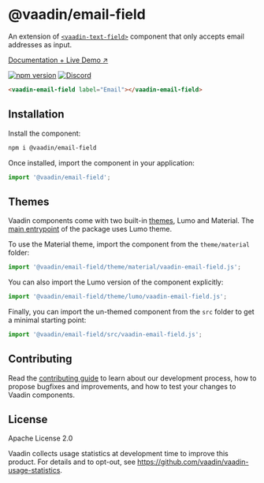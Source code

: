 # @vaadin/email-field

An extension of [`<vaadin-text-field>`](https://www.npmjs.com/package/@vaadin/text-field) component that only accepts email addresses as input.

[Documentation + Live Demo ↗](https://vaadin.com/docs/latest/ds/components/email-field)

[![npm version](https://badgen.net/npm/v/@vaadin/email-field)](https://www.npmjs.com/package/@vaadin/email-field)
[![Discord](https://img.shields.io/discord/732335336448852018?label=discord)](https://discord.gg/PHmkCKC)

```html
<vaadin-email-field label="Email"></vaadin-email-field>
```

## Installation

Install the component:

```sh
npm i @vaadin/email-field
```

Once installed, import the component in your application:

```js
import '@vaadin/email-field';
```

## Themes

Vaadin components come with two built-in [themes](https://vaadin.com/docs/latest/ds/customization/using-themes), Lumo and Material.
The [main entrypoint](https://github.com/vaadin/web-components/blob/master/packages/email-field/vaadin-email-field.js) of the package uses Lumo theme.

To use the Material theme, import the component from the `theme/material` folder:

```js
import '@vaadin/email-field/theme/material/vaadin-email-field.js';
```

You can also import the Lumo version of the component explicitly:

```js
import '@vaadin/email-field/theme/lumo/vaadin-email-field.js';
```

Finally, you can import the un-themed component from the `src` folder to get a minimal starting point:

```js
import '@vaadin/email-field/src/vaadin-email-field.js';
```

## Contributing

Read the [contributing guide](https://vaadin.com/docs/latest/guide/contributing/overview) to learn about our development process, how to propose bugfixes and improvements, and how to test your changes to Vaadin components.

## License

Apache License 2.0

Vaadin collects usage statistics at development time to improve this product.
For details and to opt-out, see https://github.com/vaadin/vaadin-usage-statistics.
